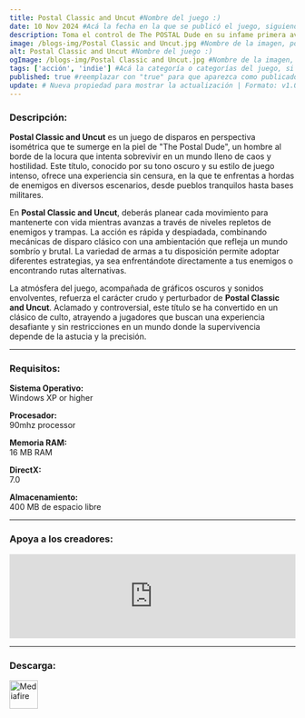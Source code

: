 ```yaml
---
title: Postal Classic and Uncut #Nombre del juego :)
date: 10 Nov 2024 #Acá la fecha en la que se publicó el juego, siguiendo este formato: Dia "30", Mes "Oct", Año "2024" = como debe quedar: 30 Oct 2024
description: Toma el control de The POSTAL Dude en su infame primera aventura mientras lucha por sobrevivir en un mundo enloquecido. POSTAL es un clásico shooter isométrico lleno de acción explosiva y vertiginosa a raudales. #Acá una mini descripción del juego
image: /blogs-img/Postal Classic and Uncut.jpg #Nombre de la imagen, por lo general es exactamente el mismo nombre que el juego excluyendo lo ":" (Dos puntos)
alt: Postal Classic and Uncut #Nombre del juego :)
ogImage: /blogs-img/Postal Classic and Uncut.jpg #Nombre de la imagen, por lo general es exactamente el mismo nombre que el juego excluyendo lo ":" (Dos puntos)
tags: ['acción', 'indie'] #Acá la categoría o categorías del juego, si es más de una se coloca en este formato: ['categoría1', 'categoría2']
published: true #reemplazar con "true" para que aparezca como publicado
update: # Nueva propiedad para mostrar la actualización | Formato: v1.0.0
---
```


<!--En VSCode seleccionando una palabra, por ejemplo: "Postal Classic and Uncut" y apretando Ctrl+F2 se seleccionan todas las palabras iguales-->

### Descripción:
**Postal Classic and Uncut** es un juego de disparos en perspectiva isométrica que te sumerge en la piel de "The Postal Dude", un hombre al borde de la locura que intenta sobrevivir en un mundo lleno de caos y hostilidad. Este título, conocido por su tono oscuro y su estilo de juego intenso, ofrece una experiencia sin censura, en la que te enfrentas a hordas de enemigos en diversos escenarios, desde pueblos tranquilos hasta bases militares.

En **Postal Classic and Uncut**, deberás planear cada movimiento para mantenerte con vida mientras avanzas a través de niveles repletos de enemigos y trampas. La acción es rápida y despiadada, combinando mecánicas de disparo clásico con una ambientación que refleja un mundo sombrío y brutal. La variedad de armas a tu disposición permite adoptar diferentes estrategias, ya sea enfrentándote directamente a tus enemigos o encontrando rutas alternativas.

La atmósfera del juego, acompañada de gráficos oscuros y sonidos envolventes, refuerza el carácter crudo y perturbador de **Postal Classic and Uncut**. Aclamado y controversial, este título se ha convertido en un clásico de culto, atrayendo a jugadores que buscan una experiencia desafiante y sin restricciones en un mundo donde la supervivencia depende de la astucia y la precisión.
<!--Prompt para Chat-GPT: Hazme una descripción para el juego "Postal Classic and Uncut" y cada que menciones "Postal Classic and Uncut" ponlo en negrita -->

---

### Requisitos:
**Sistema Operativo:**  
Windows XP or higher

**Procesador:**  
90mhz processor

**Memoria RAM:**  
16 MB RAM

**DirectX:**  
7.0

**Almacenamiento:**  
400 MB de espacio libre

<!--Si falta o sobra un requisito se quita o se agrega manteniendo el mismo formato-->

---

### Apoya a los creadores:
<iframe src="https://store.steampowered.com/widget/232770/" frameborder="0" style="background-color: transparent; width: 100% !important; aspect-ratio: 646 / 190;"></iframe>

<!--Reemplazar los numeros (AppID) del juego (en este caso 2668510) por el numero (AppID) correspondiente con el juego a publicar-->
<!--El AppID se encuentra en la URL del Juego en Steam-->

---

### Descarga:

[<img src="https://gist.github.com/cxmeel/0dbc95191f239b631c3874f4ccf114e2/raw/download.svg" alt="Mediafire" height="50" />](https://www.mediafire.com/file/ev5cive9mexrl4l/Postal.zip/file)

<!-- # se debe reemplazar por el link de descarga-->

<!--NOMBRE-DEL-SERVICIO se debe reemplazar por el servicio donde está subido el juego-->